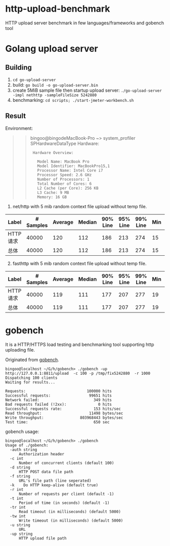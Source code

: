 # http-upload-benchmark
HTTP upload server benchmark in few languages/frameworks and gobench tool

# Golang upload server

## Building
1. `cd go-upload-server`
1. build: `go build -o go-upload-server.bin`
2. create 5MiB sample file then startup upload server: `./go-upload-server -impl nethttp -sampleFileSize 5242880`
3. benchmarking: `cd scripts; ./start-jmeter-workbench.sh`

## Result

Environment:

>>  bingoo@bingodeMacBook-Pro ~> system_profiler SPHardwareDataType
>>  Hardware:
>>  
>>      Hardware Overview:
>>  
>>        Model Name: MacBook Pro
>>        Model Identifier: MacBookPro15,1
>>        Processor Name: Intel Core i7
>>        Processor Speed: 2.6 GHz
>>        Number of Processors: 1
>>        Total Number of Cores: 6
>>        L2 Cache (per Core): 256 KB
>>        L3 Cache: 9 MB
>>        Memory: 16 GB


1. net/http with 5 mib random context file upload without temp file.

| Label  | # Samples | Average | Median | 90% Line | 95% Line | 99% Line | Min | Max | Error % | Throughput | Received KB/sec | Sent KB/sec | 
|--------|-----------|---------|--------|----------|----------|----------|-----|-----|---------|------------|-----------------|-------------| 
| HTTP请求 | 40000     | 120     | 112    | 186      | 213      | 274      | 15  | 441 | 0.000%  | 326.69596  | 23.93           | 1672831.02  | 
| 总体     | 40000     | 120     | 112    | 186      | 213      | 274      | 15  | 441 | 0.000%  | 326.69596  | 23.93           | 1672831.02  | 

2. fasthttp with 5 mib random context file upload without temp file.

| Label  | # Samples | Average | Median | 90% Line | 95% Line | 99% Line | Min | Max | Error % | Throughput | Received KB/sec | Sent KB/sec | 
|--------|-----------|---------|--------|----------|----------|----------|-----|-----|---------|------------|-----------------|-------------| 
| HTTP请求 | 40000     | 119     | 111    | 177      | 207      | 277      | 19  | 455 | 0.000%  | 330.00033  | 29.97           | 1689750.90  | 
| 总体     | 40000     | 119     | 111    | 177      | 207      | 277      | 19  | 455 | 0.000%  | 330.00033  | 29.97           | 1689750.90  | 



# gobench

It is a HTTP/HTTPS load testing and benchmarking tool supporting http uploading file.

Originated from [gobench](https://github.com/cmpxchg16/gobench). 

    bingoo@localhost ~/G/h/gobench> ./gobench -up http://127.0.0.1:8811/upload  -c 100 -p /tmp/fix5242880  -r 1000
    Dispatching 100 clients
    Waiting for results...

    Requests:                           100000 hits
    Successful requests:                 99651 hits
    Network failed:                        349 hits
    Bad requests failed (!2xx):              0 hits
    Successful requests rate:              153 hits/sec
    Read throughput:                     11498 bytes/sec
    Write throughput:                803968443 bytes/sec
    Test time:                             650 sec

gobench usage:

    bingoo@localhost ~/G/h/gobench> ./gobench
    Usage of ./gobench:
      -auth string
          Authorization header
      -c int
          Number of concurrent clients (default 100)
      -d string
          HTTP POST data file path
      -f string
          URL's file path (line seperated)
      -k	Do HTTP keep-alive (default true)
      -r int
          Number of requests per client (default -1)
      -t int
          Period of time (in seconds) (default -1)
      -tr int
          Read timeout (in milliseconds) (default 5000)
      -tw int
          Write timeout (in milliseconds) (default 5000)
      -u string
          URL
      -up string
          HTTP upload file path
